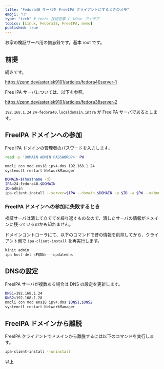 ```yaml
---
title: "Fedora40 サーバを FreeIPA クライアントにするときのメモ"
emoji: "💭"
type: "tech" # tech: 技術記事 / idea: アイデア
topics: [Linux, Fedora38, FreeIPA, memo]
published: true
---
```


お家の検証サーバ用の備忘録です。基本 root です。

## 前提

続きです。

<https://zenn.dev/asterisk9101/articles/fedora40server-1>

Free IPA サーバについては、以下を参照。

<https://zenn.dev/asterisk9101/articles/fedora38server-2>

`192.168.1.24` `24-fedora40.localdomain.intra` が FreeIPA サーバであるとします。

## FreeIPA ドメインへの参加

Free IPA ドメインの管理者のパスワードを入力します。

```bash
read -p 'DOMAIN ADMIN PASSWORD?>' PW
```

```bash
nmcli con mod ens18 ipv4.dns 192.168.1.24
systemctl restart NetworkManager

DOMAIN=$(hostname -d)
IPA=24-fedora40.$DOMAIN
ID=admin
ipa-client-install --server=$IPA --domain $DOMAIN -p $ID -w $PW --mkhomedir -U
```

### FreeIPA ドメインへの参加に失敗するとき

検証サーバは潰して立ててを繰り返すものなので、潰したサーバの情報がドメインに残っているのかも知れません。

ドメインコントローラにて、以下のコマンドで昔の情報を削除してから、クライアント側で `ipa-client-install` を再実行します。

```bash
kinit admin
ipa host-del <FQDN> --updatedns
```

## DNSの設定

FreeIPA サーバが複数ある場合は DNS の設定を更新します。

```bash
DNS1=192.168.1.24
DNS2=192.168.1.28
nmcli con mod ens18 ipv4.dns $DNS1,$DNS2
systemctl restart NetworkManager
```

## FreeIPA ドメインから離脱

FreeIPA クライアントでドメインから離脱するには以下のコマンドを実行します。

```bash
ipa-client-install --uninstall
```

以上
